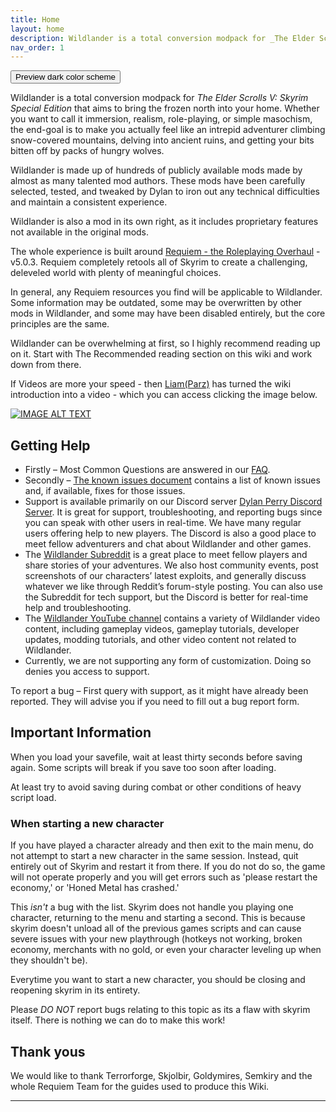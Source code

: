 ```yaml
---
title: Home
layout: home
description: Wildlander is a total conversion modpack for _The Elder Scrolls V: Skyrim Special Edition_ that aims to bring the frozen north into your home.
nav_order: 1
---
```


<button class="btn js-toggle-dark-mode">Preview dark color scheme</button>

<script>
const toggleDarkMode = document.querySelector('.js-toggle-dark-mode');

jtd.addEvent(toggleDarkMode, 'click', function(){
  if (jtd.getTheme() === 'dark') {
    jtd.setTheme('light');
    toggleDarkMode.textContent = 'Preview dark color scheme';
  } else {
    jtd.setTheme('dark');
    toggleDarkMode.textContent = 'Return to the light side';
  }
});
</script>

Wildlander is a total conversion modpack for _The Elder Scrolls V: Skyrim Special Edition_ that aims to bring the frozen north into your home. Whether you want to call it immersion, realism, role-playing, or simple masochism, the end-goal is to make you actually feel like an intrepid adventurer climbing snow-covered mountains, delving into ancient ruins, and getting your bits bitten off by packs of hungry wolves.

Wildlander is made up of hundreds of publicly available mods made by almost as many talented mod authors. These mods have been carefully selected, tested, and tweaked by Dylan to iron out any technical difficulties and maintain a consistent experience.

Wildlander is also a mod in its own right, as it includes proprietary features not available in the original mods.

The whole experience is built around [Requiem - the Roleplaying Overhaul](https://www.nexusmods.com/skyrimspecialedition/mods/60888) - v5.0.3. Requiem completely retools all of Skyrim to create a challenging, deleveled world with plenty of meaningful choices. 

In general, any Requiem resources you find will be applicable to Wildlander. Some information may be outdated, some may be overwritten by other mods in Wildlander, and some may have been disabled entirely, but the core principles are the same.

Wildlander can be overwhelming at first, so I highly recommend reading up on it. Start with The Recommended reading section on this wiki and work down from there.

If Videos are more your speed - then [Liam(Parz)](https://www.youtube.com/channel/UCnVgWmZbuZxl2QFVapKjd3w) has turned the wiki introduction into a video - which you can access clicking the image below.

[![IMAGE ALT TEXT](http://img.youtube.com/vi/vXRurA0h6NE/0.jpg)](http://www.youtube.com/watch?v=vXRurA0h6NE "Introduction to wildlander")


## Getting Help
* Firstly – Most Common Questions are answered in our [FAQ](https://github.com/Wildlander-mod/Support/wiki/FAQ).
* Secondly – [The known issues document](https://tinyurl.com/WildKI) contains a list of known issues and, if available, fixes for those issues.
* Support is available primarily on our Discord server [Dylan Perry Discord Server](https://discordapp.com/invite/8VkDrfq). It is great for support, troubleshooting, and reporting bugs since you can speak with other users in real-time. We have many regular users offering help to new players. The Discord is also a good place to meet fellow adventurers and chat about Wildlander and other games.
* The [Wildlander Subreddit](https://www.reddit.com/r/wildlander/) is a great place to meet fellow players and share stories of your adventures. We also host community events, post screenshots of our characters’ latest exploits, and generally discuss whatever we like through Reddit’s forum-style posting. You can also use the Subreddit for tech support, but the Discord is better for real-time help and troubleshooting.
* The [Wildlander YouTube channel](https://www.youtube.com/wildlander) contains a variety of Wildlander video content, including gameplay videos, gameplay tutorials, developer updates, modding tutorials, and other video content not related to Wildlander.
* Currently, we are not supporting any form of customization. Doing so denies you access to support.

To report a bug – First query with support, as it might have already been reported. They will advise you if you need to fill out a bug report form.

## Important Information 

When you load your savefile, wait at least thirty seconds before saving again. Some scripts will break if you save too soon after loading.
    
At least try to avoid saving during combat or other conditions of heavy script load.

### When starting a new character

If you have played a character already and then exit to the main menu, do not attempt to start a new character in the same session. Instead, quit entirely out of Skyrim and restart it from there. If you do not do so, the game will not operate properly and you will get errors such as 'please restart the economy,' or 'Honed Metal has crashed.'

This *isn't* a bug with the list. Skyrim does not handle you playing one character, returning to the menu and starting a second. This is because skyrim doesn't unload all of the previous games scripts and can cause severe issues with your new playthrough (hotkeys not working, broken economy, merchants with no gold, or even your character leveling up when they shouldn't be).

Everytime you want to start a new character, you should be closing and reopening skyrim in its entirety.

Please *DO NOT* report bugs relating to this topic as its a flaw with skyrim itself. There is nothing we can do to make this work!


## Thank yous
We would like to thank Terrorforge, Skjolbir, Goldymires, Semkiry and the whole Requiem Team for the guides used to produce this Wiki.


----

